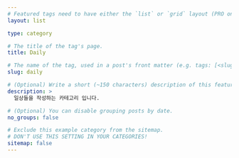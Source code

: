 ```yaml
---
# Featured tags need to have either the `list` or `grid` layout (PRO only).
layout: list

type: category

# The title of the tag's page.
title: Daily

# The name of the tag, used in a post's front matter (e.g. tags: [<slug>]).
slug: daily

# (Optional) Write a short (~150 characters) description of this featured tag.
description: >
  일상들을 작성하는 카테고리 입니다.

# (Optional) You can disable grouping posts by date.
no_groups: false

# Exclude this example category from the sitemap.
# DON'T USE THIS SETTING IN YOUR CATEGORIES!
sitemap: false
---
```

